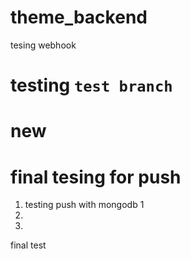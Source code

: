 # theme_backend

tesing webhook


# testing `test branch`
new
=======
# final tesing for push


1. testing push with mongodb 1
2.
3. 
final test
